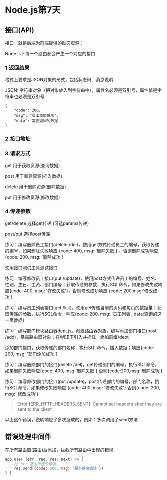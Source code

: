# Node.js第7天

## 接口(API)

接口：就是后端为前端提供的动态资源；

Node.js下每一个路由都会产生一个对应的接口

### 1.返回结果

   格式上要求是JSON对象的形式，包括状态码、消息说明

   JSON:  字符串对象（把对象放入到字符串中），属性名必须是双引号，属性值是字符串也必须是双引号

```
{
	"code": 200,
	"msg": "员工添加成功",
	"data": 需要返回的数据
}
```

### 2.接口地址



### 3.请求方式

  get     用于获取资源(查询数据)

  post     用于新建资源(插入数据)

  delete    用于删除资源(删除数据)

  put     用于修改资源(修改数据)

### 4.传递参数

  get/delete     选择get传递 (可选params传递)

  post/put     选择post传递

  

练习：编写删除员工接口(delete  /del)，使用get方式传递员工的编号，获取传递的编号，如果删除失败响应 {code: 400, msg: '删除失败'} ，否则删除成功响应 {code: 200, msg: '删除成功'}

使用接口测试工具测试接口

练习：编写修改员工接口(put  /update)，使用post方式传递员工的编号、姓名、性别、生日、工资、部门编号；获取传递的参数，执行SQL命令，如果修改失败响应{code: 400, msg: '修改失败'}，否则修改成功响应 {code: 200,msg:'修改成功'}

练习：编写员工列表接口(get  /list)，使用get传递当前的页码和每页的数据量；获取传递的参数，执行SQL命令，响应{code: 200, msg: '员工列表', data:查询的这一页数据}

练习：编写部门模块路由器dept.js，创建路由器对象，编写添加部门接口(post  /add)，暴露路由器对象；在WEB下引入并挂载，添加前缀/dept。

添加部门接口，获取传递的部门名称，执行SQL命令，插入数据；响应{code: 200, msg: '部门添加成功'}



练习：编写删除部门的接口(delete  /del)，get传递部门的编号，执行SQL命令，如果删除失败响应{code: 400, msg:'删除失败'}  否则{code:200,msg:'删除成功'}

练习：编写修改部门的接口(put  /update)，post传递部门的编号，部门名称，执行SQL命令，如果修改失败响应 {code: 400, msg: '修改失败'}  否则{code: 200, msg: '修改成功'}















> Error [ERR_HTTP_HEADERS_SENT]: Cannot set headers after they are sent to the client
>

以上这个错误，说明响应了多次造成的，例如：多次调用了send方法

## 错误处理中间件

在所有路由器(路由)后添加，拦截所有路由中出现的错误

```js
app.use( (err, req, res, next) => {
    // err 路由传递的错误
    res.send({code: 500, msg: '服务器端错误'})
} )
```

